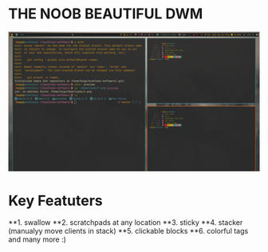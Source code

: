 # THE NOOB BEAUTIFUL DWM

![Preview](https://github.com/Abhra00/suckless/blob/master/preview/2024-05-30_11-00.png)

# Key Featuters
  **1. swallow
  **2. scratchpads at any location
  **3. sticky
  **4. stacker (manualyy move clients in stack)
  **5. clickable blocks
  **6. colorful tags 
  and many more :)
